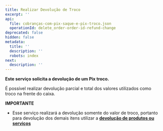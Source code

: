 ```yaml
---
title: Realizar Devolução de Troco
excerpt: ''
api:
  file: cobranças-com-pix-saque-e-pix-troco.json
  operationId: delete_order-order-id-refund-change
deprecated: false
hidden: false
metadata:
  title: ''
  description: ''
  robots: index
next:
  description: ''
---
```

**Este serviço solicita a devolução de um Pix troco.**

É possível realizar devolução parcial e total dos valores utilizados como troco na frente do caixa.

**IMPORTANTE**

* Esse serviço realizará a devolução somente do valor de troco, portanto para devolução dos demais itens utilizar a **[devolução de produtos ou serviços](https://shipay.readme.io/reference/delete_order-order-id-refund-3)**
